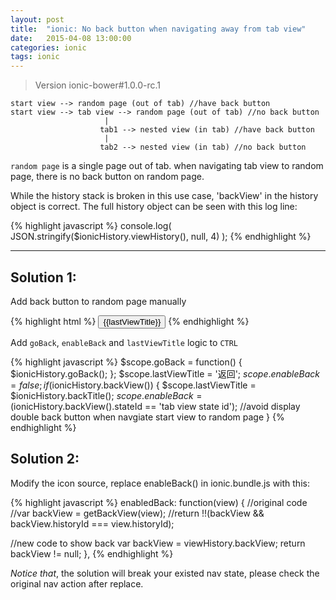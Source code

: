 ```yaml
---
layout: post
title:  "ionic: No back button when navigating away from tab view"
date:   2015-04-08 13:00:00
categories: ionic
tags: ionic
---
```


>Version ionic-bower#1.0.0-rc.1

~~~
start view --> random page (out of tab) //have back button
start view --> tab view --> random page (out of tab) //no back button
                     |
                    tab1 --> nested view (in tab) //have back button
                     |
                    tab2 --> nested view (in tab) //no back button
~~~

`random page` is a single page out of tab. when navigating tab view to random page, there is no back button on random page.

While the history stack is broken in this use case, 'backView' in the history object is correct. The full history object can be seen with this log line:

{% highlight javascript %}
console.log( JSON.stringify($ionicHistory.viewHistory(), null, 4) );
{% endhighlight %}

---

Solution 1:
---

Add back button to random page manually

{% highlight html %}
<ion-nav-buttons side="left">
    <button ng-show='enableBack' class="button button-clear" ng-click="goBack()"><i class="icon ion-arrow-left-c"></i> {{lastViewTitle}}</button>
</ion-nav-buttons>
{% endhighlight %}

Add `goBack`, `enableBack` and `lastViewTitle` logic to `CTRL`

{% highlight javascript %}
$scope.goBack = function() {
    $ionicHistory.goBack();
};
$scope.lastViewTitle = '返回';
$scope.enableBack = false;
if ($ionicHistory.backView()) {
    $scope.lastViewTitle = $ionicHistory.backTitle();
    $scope.enableBack = ($ionicHistory.backView().stateId == 'tab view state id'); //avoid display double back button when navgiate start view to random page
}
{% endhighlight %}

Solution 2:
---

Modify the icon source, replace enableBack() in ionic.bundle.js with this:

{% highlight javascript %}
enabledBack: function(view) {
  //original code
  //var backView = getBackView(view);
  //return !!(backView && backView.historyId === view.historyId);

  //new code to show back
  var backView = viewHistory.backView;
  return backView != null;
},
{% endhighlight %}

*Notice that*, the solution will break your existed nav state, please check the original nav action after replace.